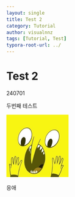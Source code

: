 ```yaml
---
layout: single
title: Test 2
category: Tutorial
author: visualnnz
tags: [Tutorial, Test]
typora-root-url: ../
---
```




# Test 2

240701

두번째 테스트



<img src="/images/2024-07-01-test-2/face.jpg" alt="face" style="zoom:50%;" />

응애
